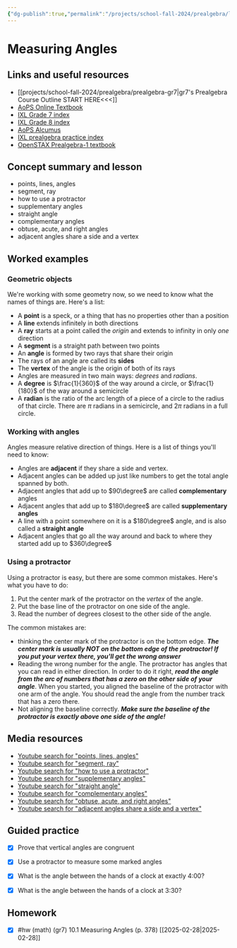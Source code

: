 ```yaml
---
{"dg-publish":true,"permalink":"/projects/school-fall-2024/prealgebra/lessons/10-1-measuring-angles/"}
---
```



#  Measuring Angles

## Links and useful resources 

- [[projects/school-fall-2024/prealgebra/prealgebra-gr7\|gr7's Prealgebra Course Outline START HERE<<<]]
- [AoPS Online Textbook](https://artofproblemsolving.com/ebooks/prealgebra-ebook/c0toc)
- [IXL Grade 7 index](https://www.ixl.com/math/grade-7)
- [IXL Grade 8 index](https://www.ixl.com/math/grade-8)
- [AoPS Alcumus](https://artofproblemsolving.com/teacher/students)
- [IXL prealgebra practice index](https://www.ixl.com/math/grade-7)
- [OpenSTAX Prealgebra-1 textbook](https://openstax.org/books/prealgebra-2e/pages/1-introduction)



## Concept summary and lesson


- points, lines, angles 
- segment, ray 
- how to use a protractor 
- supplementary angles 
- straight angle 
- complementary angles 
- obtuse, acute, and right angles 
- adjacent angles share a side and a vertex 

## Worked examples



### Geometric objects

We're working with some geometry now, so we need to know what the names of things are. Here's a list:

- A **point** is a speck, or a thing that has no properties other than a position
- A **line** extends infinitely in both directions
- A **ray** starts at a point called the *origin* and extends to infinity in only *one* direction
- A **segment** is a straight path between two points
- An **angle** is formed by two rays that share their origin
- The rays of an angle are called its **sides**
- The **vertex** of the angle is the origin of both of its rays
- Angles are measured in two main ways: *degrees* and *radians*.
- A **degree** is $\frac{1}{360}$ of the way around a circle, or $\frac{1}{180}$ of the way around a semicircle
- A **radian** is the ratio of the arc length of a piece of a circle to the radius of that circle. There are $\pi$ radians in a semicircle, and $2\pi$ radians in a full circle.

### Working with angles

Angles measure relative direction of things. Here is a list of things you'll need to know:

- Angles are **adjacent** if they share a side and vertex.
- Adjacent angles can be added up just like numbers to get the total angle spanned by both.
- Adjacent angles that add up to $90\degree$ are called **complementary** angles
- Adjacent angles that add up to $180\degree$ are called **supplementary angles**
- A line with a point somewhere on it is a $180\degree$ angle, and is also called a **straight angle**
- Adjacent angles that go all the way around and back to where they started add up to $360\degree$

### Using a protractor

Using a protractor is easy, but there are some common mistakes. Here's what you have to do:
1. Put the center mark of the protractor on the *vertex* of the angle. 
2. Put the base line of the protractor on one side of the angle.
3. Read the number of degrees closest to the other side of the angle.

The common mistakes are:
- thinking the center mark of the protractor is on the bottom edge. ***The center mark is usually NOT on the bottom edge of the protractor! If you put your vertex there, you'll get the wrong answer***
- Reading the wrong number for the angle. The protractor has angles that you can read in either direction. In order to do it right, ***read the angle from the arc of numbers that has a zero on the other side of your angle***. When you started, you aligned the baseline of the protractor with one arm of the angle. You should read the angle from the number track that has a zero there.
- Not aligning the baseline correctly. ***Make sure the baseline of the protractor is exactly above one side of the angle!***

## Media resources

- [Youtube search for "points, lines, angles"](https://www.youtube.com/results?search_query=points,%20lines,%20angles)  
- [Youtube search for "segment, ray"](https://www.youtube.com/results?search_query=segment,%20ray)  
- [Youtube search for "how to use a protractor"](https://www.youtube.com/results?search_query=how%20to%20use%20a%20protractor)  
- [Youtube search for "supplementary angles"](https://www.youtube.com/results?search_query=supplementary%20angles)  
- [Youtube search for "straight angle"](https://www.youtube.com/results?search_query=straight%20angle)  
- [Youtube search for "complementary angles"](https://www.youtube.com/results?search_query=complementary%20angles)  
- [Youtube search for "obtuse, acute, and right angles"](https://www.youtube.com/results?search_query=obtuse,%20acute,%20and%20right%20angles)  
- [Youtube search for "adjacent angles share a side and a vertex"](https://www.youtube.com/results?search_query=adjacent%20angles%20share%20a%20side%20and%20a%20vertex)  

## Guided practice


- [x] Prove that vertical angles are congruent  
- [x] Use a protractor to measure some marked angles  
- [x] What is the angle between the hands of a clock at exactly 4:00?  
- [x] What is the angle between the hands of a clock at 3:30?  


## Homework


- [x] #hw (math) (gr7) 10.1 Measuring Angles (p. 378) [[2025-02-28\|2025-02-28]]

